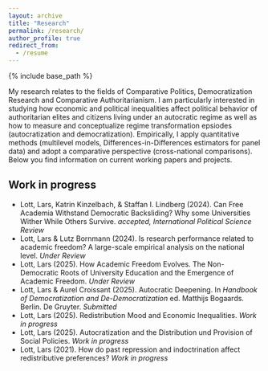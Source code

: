 ```yaml
---
layout: archive
title: "Research"
permalink: /research/
author_profile: true
redirect_from:
  - /resume
---
```


{% include base_path %}

My research relates to the fields of Comparative Politics, Democratization Research and Comparative Authoritarianism. I am particularly interested in studying how economic and political inequalities affect political behavior of authoritarian elites and citizens living under an autocratic regime as well as how to measure and conceptualize regime transformation epsiodes (autocratization and democratization). Empirically, I apply quantitative methods (multilevel models, Differences-in-Differences estimators for panel data) and adopt a comparative perspective (cross-national comparisons). Below you find information on current working papers and projects.  

Work in progress
------

*  Lott, Lars, Katrin Kinzelbach, & Staffan I. Lindberg (2024). Can Free Academia Withstand Democratic Backsliding? Why some Universities Wither While Others Survive. *accepted, International Political Science Review*
*  Lott, Lars & Lutz Bornmann (2024). Is research performance related to academic freedom? A large-scale empirical analysis on the national level. *Under Review*
*  Lott, Lars (2025). How Academic Freedom Evolves. The Non-Democratic Roots of University Education and the Emergence of Academic Freedom. *Under Review*
*  Lott, Lars & Aurel Croissant (2025). Autocratic Deepening. In *Handbook of Democratization and De-Democratization* ed. Matthijs Bogaards. Berlin. De Gruyter. *Submitted*
*  Lott, Lars (2025). Redistribution Mood and Economic Inequalities. *Work in progress*
*  Lott, Lars (2025). Autocratization and the Distribution und Provision of Social Policies. *Work in progress*
*  Lott, Lars (2021). How do past repression and indoctrination affect redistributive preferences? *Work in progress*









